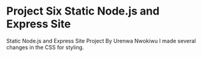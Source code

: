 # Project Six Static Node.js and Express Site
 Static Node.js and Express Site Project By Urenwa Nwokiwu 
  I made several changes in the CSS for styling.
  
